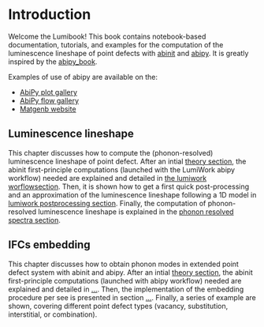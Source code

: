 # Introduction

Welcome the Lumibook! 
This book contains notebook-based documentation, tutorials, and examples for the computation of the luminescence lineshape of point defects with [abinit](https://www.abinit.org/) and [abipy](https://github.com/abinit/abipy). It is greatly inspired by the [abipy_book](https://abinit.github.io/abipy_book/intro.html). 

Examples of use of abipy are available on the:

* [AbiPy plot gallery](http://abinit.github.io/abipy/gallery/index.html)
* [AbiPy flow gallery](http://abinit.github.io/abipy/flow_gallery/index.html)
* [Matgenb website](https://matgenb.materialsvirtuallab.org)

## Luminescence lineshape 

This chapter discusses how to compute the (phonon-resolved) luminescence lineshape of point defect. After an intial [theory section](lumi/theory.md), the abinit first-principle computations (launched with the LumiWork abipy workflow) needed are explained and detailed in [the lumiwork worflowsection](lumi/lesson_lumiwork.md). Then, it is shown how to get a first quick post-processing and an approximation of the luminescence lineshape following a 1D model in [lumiwork postprocessing section](lumi/lesson_post_process_1.md). Finally, the computation of phonon-resolved luminescence lineshape is explained in the [phonon resolved spectra section](lumi/lesson_multi_phonons.md).

## IFCs embedding 

This chapter discusses how to obtain phonon modes in extended point defect system with abinit and abipy. After an intial [theory section](), the abinit first-principle computations (launched with abipy workflow) needed are explained and detailed in [...](). Then, the implementation of the embedding procedure per see is presented in section [...](). Finally, a series of example are shown, covering different point defect types (vacancy, substitution, interstitial, or combination). 

